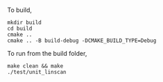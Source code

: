 To build,
```
mkdir build
cd build
cmake ..
cmake .. -B build-debug -DCMAKE_BUILD_TYPE=Debug
```

To run from the build folder,
```
make clean && make
./test/unit_linscan
```
